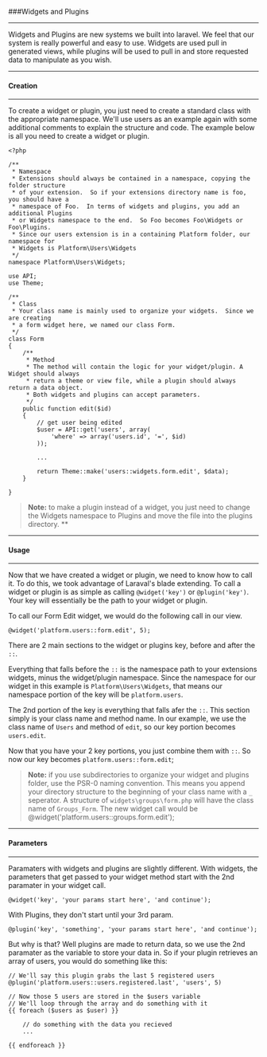 ###Widgets and Plugins

----------

Widgets and Plugins are new systems we built into laravel.  We feel that our system is really powerful and easy to use. Widgets are used pull in generated views, while plugins will be used to pull in and store requested data to manipulate as you wish.

----------

#### Creation

----------

To create a widget or plugin, you just need to create a standard class with the appropriate namespace.  We'll use users as an example again with some additional comments to explain the structure and code. The example below is all you need to create a widget or plugin.

	<?php

	/**
	 * Namespace
	 * Extensions should always be contained in a namespace, copying the folder structure
	 * of your extension.  So if your extensions directory name is foo, you should have a
	 * namespace of Foo.  In terms of widgets and plugins, you add an additional Plugins
	 * or Widgets namespace to the end.  So Foo becomes Foo\Widgets or Foo\Plugins.
	 * Since our users extension is in a containing Platform folder, our namespace for
	 * Widgets is Platform\Users\Widgets
	 */
	namespace Platform\Users\Widgets;

	use API;
	use Theme;

	/**
	 * Class
	 * Your class name is mainly used to organize your widgets.  Since we are creating
	 * a form widget here, we named our class Form.
	 */
	class Form
	{
		/**
		 * Method
		 * The method will contain the logic for your widget/plugin. A Widget should always
		 * return a theme or view file, while a plugin should always return a data object.
		 * Both widgets and plugins can accept parameters.
		 */
		public function edit($id)
		{
			// get user being edited
			$user = API::get('users', array(
				'where' => array('users.id', '=', $id)
			));

			...

			return Theme::make('users::widgets.form.edit', $data);
		}

	}

> **Note:** to make a plugin instead of a widget, you just need to change the Widgets namespace to Plugins and move the file into the plugins directory. **

----------

#### Usage

----------

Now that we have created a widget or plugin, we need to know how to call it.  To do this, we took advantage of Laraval's blade extending. To call a widget or plugin is as simple as calling `@widget('key')` or `@plugin('key')`. Your key will essentially be the path to your widget or plugin.

To call our Form Edit widget, we would do the following call in our view.

	@widget('platform.users::form.edit', 5);

There are 2 main sections to the widget or plugins key, before and after the `::`.

Everything that falls before the `::` is the namespace path to your extensions widgets, minus the widget/plugin namespace.  Since the namespace for our widget in this example is `Platform\Users\Widgets`, that means our namespace portion of the key will be `platform.users`.

The 2nd portion of the key is everything that falls afer the `::`. This section simply is your class name and method name.  In our example, we use the class name of `Users` and method of `edit`, so our key portion becomes `users.edit`.

Now that you have your 2 key portions, you just combine them with `::`. So now our key becomes `platform.users::form.edit`;

> **Note:** if you use subdirectories to organize your widget and plugins folder, use the PSR-0 naming convention.  This means you append your directory structure to the beginning of your class name with a `_` seperator.  A structure of `widgets\groups\form.php` will have the class name of `Groups_Form`. The new widget call would be @widget('platform.users::groups.form.edit');


----------

#### Parameters

----------

Paramaters with widgets and plugins are slightly different. With widgets, the parameters that get passed to your widget method start with the 2nd paramater in your widget call.

	@widget('key', 'your params start here', 'and continue');

With Plugins, they don't start until your 3rd param.

	@plugin('key', 'something', 'your params start here', 'and continue');

But why is that? Well plugins are made to return data, so we use the 2nd paramater as the variable to store your data in.  So if your plugin retrieves an array of users, you would do something like this:

	// We'll say this plugin grabs the last 5 registered users
	@plugin('platform.users::users.registered.last', 'users', 5)

	// Now those 5 users are stored in the $users variable
	// We'll loop through the array and do something with it
	{{ foreach ($users as $user) }}

		// do something with the data you recieved
		...

	{{ endforeach }}

